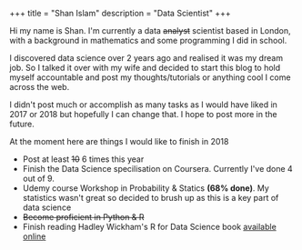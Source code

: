 +++
title = "Shan Islam"
description = "Data Scientist"
+++

Hi my name is Shan. I'm currently a  data ~~analyst~~ scientist based in London, with a background in mathematics and some programming I did in school. 

I discovered data science over 2 years ago and realised it was my dream job. So I talked it over with my wife and decided to start this blog to hold myself accountable and post my thoughts/tutorials or anything cool I come across the web.

I didn't post much or accomplish as many tasks as I would have liked in 2017 or 2018 but hopefully I can change that. I hope to post more in the future.

At the moment here are things I would like to finish in 2018

- Post at least ~~10~~ 6 times this year
- Finish the Data Science specilisation on Coursera. Currently I've done 4 out of 9.
- Udemy course Workshop in Probability & Statics **(68% done)**. My statistics wasn't great so decided to brush up as this is a key part of data science
- ~~Become proficient in Python & R~~
- Finish reading Hadley Wickham's R for Data Science book [available online](http://r4ds.had.co.nz/index.html)